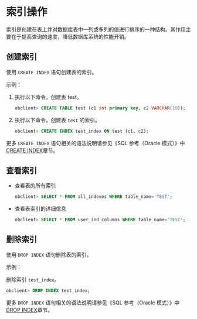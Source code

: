 索引操作 
=========================

索引是创建在表上并对数据库表中一列或多列的值进行排序的一种结构。其作用主要在于提高查询的速度，降低数据库系统的性能开销。

创建索引 
-------------------------

使用 `CREATE INDEX` 语句创建表的索引。

示例：

1. 执行以下命令，创建表 test。

   ```sql
   obclient> CREATE TABLE test (c1 int primary key, c2 VARCHAR(10));
   ```

   

2. 执行以下命令，创建表 `test` 的索引。

   ```sql
   obclient> CREATE INDEX test_index ON test (c1, c2);
   ```

   




更多 `CREATE INDEX` 语句相关的语法说明请参见《SQL 参考（Oracle 模式）》中 [CREATE INDEX](../../11.sql-reference-oracle-mode/9.sql-statement-1/1.DDL-1/16.create-index-1.md)章节。

查看索引 
-------------------------

* 查看表的所有索引

  ```sql
  obclient> SELECT * FROM all_indexes WHERE table_name='TEST';
  ```

  




<!-- -->

* 查看表索引的详细信息

  ```sql
  obclient> SELECT * FROM user_ind_columns WHERE table_name='TEST';
  ```

  




删除索引 
-------------------------

使用 `DROP INDEX` 语句删除表的索引。

示例：

删除索引 `test_index`。

```sql
obclient> DROP INDEX test_index;
```



更多 `DROP INDEX` 语句相关的语法说明请参见《SQL 参考（Oracle 模式）》中 [DROP INDEX](../../11.sql-reference-oracle-mode/9.sql-statement-1/1.DDL-1/32.drop-index-1.md)章节。
